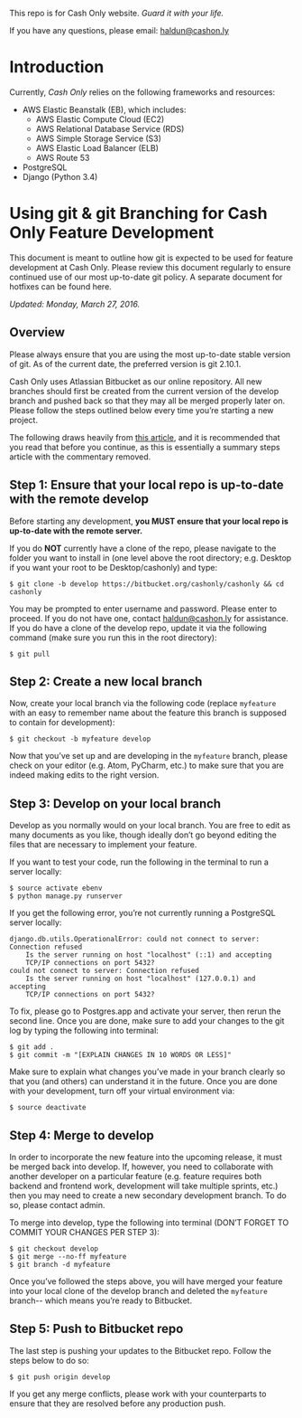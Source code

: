 This repo is for Cash Only website. _Guard it with your life._

If you have any questions, please email: [haldun@cashon.ly](mailto:haldun@cashon.ly)

# Introduction #

Currently, _Cash Only_ relies on the following frameworks and resources:

* AWS Elastic Beanstalk (EB), which includes:
    * AWS Elastic Compute Cloud (EC2)
    * AWS Relational Database Service (RDS)
    * AWS Simple Storage Service (S3)
    * AWS Elastic Load Balancer (ELB)
    * AWS Route 53
* PostgreSQL
* Django (Python 3.4)

# Using git & git Branching for Cash Only Feature Development #

This document is meant to outline how git is expected to be used for feature development at Cash Only. Please review this document regularly to ensure continued use of our most up-to-date git policy. A separate document for hotfixes can be found here.

_Updated: Monday, March 27, 2016._

## Overview ##

Please always ensure that you are using the most up-to-date stable version of git. As of the current date, the preferred version is git 2.10.1.

Cash Only uses Atlassian Bitbucket as our online repository. All new branches should first be created from the current version of the develop branch and pushed back so that they may all be merged properly later on. Please follow the steps outlined below every time you’re starting a new project.

The following draws heavily from [this article](http://nvie.com/posts/a-successful-git-branching-model/), and it is recommended that you read that before you continue, as this is essentially a summary steps article with the commentary removed.

## Step 1: Ensure that your local repo is up-to-date with the remote develop ##

Before starting any development, __you MUST ensure that your local repo is up-to-date with the remote server.__

If you do __NOT__ currently have a clone of the repo, please navigate to the folder you want to install in (one level above the root directory; e.g. Desktop if you want your root to be Desktop/cashonly) and type:

```shell
$ git clone -b develop https://bitbucket.org/cashonly/cashonly && cd cashonly
```

You may be prompted to enter username and password. Please enter to proceed. If you do not have one, contact [haldun@cashon.ly](mailto:haldun@cashon.ly) for assistance. If you do have a clone of the develop repo, update it via the following command (make sure you run this in the root directory):

```shell
$ git pull
```

## Step 2: Create a new local branch ##

Now, create your local branch via the following code (replace `myfeature` with an easy to remember name about the feature this branch is supposed to contain for development):

```shell
$ git checkout -b myfeature develop
```

Now that you’ve set up and are developing in the `myfeature` branch, please check on your editor (e.g. Atom, PyCharm, etc.) to make sure that you are indeed making edits to the right version.

## Step 3: Develop on your local branch ##

Develop as you normally would on your local branch. You are free to edit as many documents as you like, though ideally don’t go beyond editing the files that are necessary to implement your feature.

If you want to test your code, run the following in the terminal to run a server locally:

```shell
$ source activate ebenv
$ python manage.py runserver
```

If you get the following error, you’re not currently running a PostgreSQL server locally:

```
django.db.utils.OperationalError: could not connect to server: Connection refused
	Is the server running on host "localhost" (::1) and accepting
	TCP/IP connections on port 5432?
could not connect to server: Connection refused
	Is the server running on host "localhost" (127.0.0.1) and accepting
	TCP/IP connections on port 5432?
```

To fix, please go to Postgres.app and activate your server, then rerun the second line. Once you are done, make sure to add your changes to the git log by typing the following into terminal:

```shell
$ git add .
$ git commit -m "[EXPLAIN CHANGES IN 10 WORDS OR LESS]"
```

Make sure to explain what changes you’ve made in your branch clearly so that you (and others) can understand it in the future. Once you are done with your development, turn off your virtual environment via:

```shell
$ source deactivate
```

## Step 4: Merge to develop ##

In order to incorporate the new feature into the upcoming release, it must be merged back into develop. If, however, you need to collaborate with another developer on a particular feature (e.g. feature requires both backend and frontend work, development will take multiple sprints, etc.) then you may need to create a new secondary development branch. To do so, please contact admin.

To merge into develop, type the following into terminal (DON’T FORGET TO COMMIT YOUR CHANGES PER STEP 3):

```shell
$ git checkout develop
$ git merge --no-ff myfeature
$ git branch -d myfeature
```

Once you’ve followed the steps above, you will have merged your feature into your local clone of the develop branch and deleted the `myfeature` branch-- which means you’re ready to Bitbucket.

## Step 5: Push to Bitbucket repo ##

The last step is pushing your updates to the Bitbucket repo. Follow the steps below to do so:

```shell
$ git push origin develop
```

If you get any merge conflicts, please work with your counterparts to ensure that they are resolved before any production push.
